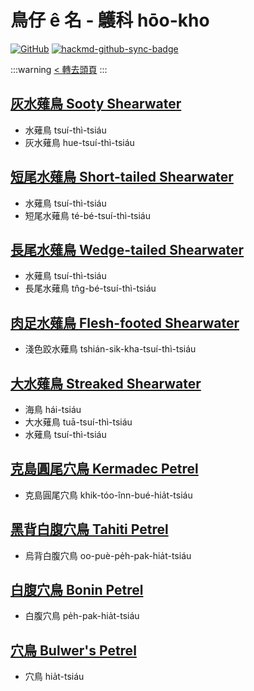 # 鳥仔 ê 名 - 鸌科 hōo-kho

[![GitHub](https://img.shields.io/badge/GitHub-black?logo=github)](https://github.com/siansiansu/tsiau-a-e-mia)
[![hackmd-github-sync-badge](https://hackmd.io/2uhlfkTQQxKmBSm3WqJLKg/badge)](https://hackmd.io/2uhlfkTQQxKmBSm3WqJLKg)

:::warning
[< 轉去頭頁](https://hackmd.io/@siansiansu/Hy4VzNvha)
:::

## [灰水薙鳥 Sooty Shearwater](https://ebird.org/species/sooshe)

- 水薙鳥 tsuí-thì-tsiáu
- 灰水薙鳥 hue-tsuí-thì-tsiáu

## [短尾水薙鳥 Short-tailed Shearwater](https://ebird.org/species/shtshe)

- 水薙鳥 tsuí-thì-tsiáu
- 短尾水薙鳥 té-bé-tsuí-thì-tsiáu

## [長尾水薙鳥 Wedge-tailed Shearwater](https://ebird.org/species/wetshe)

- 水薙鳥 tsuí-thì-tsiáu
- 長尾水薙鳥 tn̂g-bé-tsuí-thì-tsiáu

## [肉足水薙鳥 Flesh-footed Shearwater](https://ebird.org/species/flfshe)

- 淺色跤水薙鳥 tshián-sik-kha-tsuí-thì-tsiáu

## [大水薙鳥 Streaked Shearwater](https://www.instagram.com/p/CmoL9gAP0O8/)

- 海鳥 hái-tsiáu
- 大水薙鳥 tuā-tsuí-thì-tsiáu
- 水薙鳥 tsuí-thì-tsiáu

## [克島圓尾穴鳥 Kermadec Petrel](https://ebird.org/species/kerpet)

- 克島圓尾穴鳥 khik-tóo-înn-bué-hia̍t-tsiáu

## [黑背白腹穴鳥 Tahiti Petrel](https://ebird.org/species/tahpet1)

- 烏背白腹穴鳥 oo-puè-pe̍h-pak-hia̍t-tsiáu

## [白腹穴鳥 Bonin Petrel](https://ebird.org/species/bonpet)

- 白腹穴鳥 pe̍h-pak-hia̍t-tsiáu

## [穴鳥 Bulwer's Petrel](https://www.instagram.com/p/Cmd3oVePbM5/)

- 穴鳥 hia̍t-tsiáu
